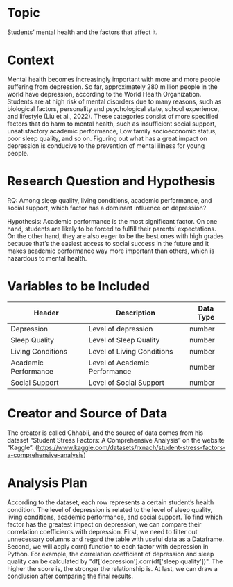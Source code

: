 # Topic
Students’ mental health and the factors that affect it.

# Context
Mental health becomes increasingly important with more and more people suffering from depression. So far, approximately 280 million people in the world have depression, according to the World Health Organization. Students are at high risk of mental disorders due to many reasons, such as biological factors, personality and psychological state, school experience, and lifestyle (Liu et al., 2022). These categories consist of more specified factors that do harm to mental health, such as insufficient social support, unsatisfactory academic performance, Low family socioeconomic status, poor sleep quality, and so on. Figuring out what has a great impact on depression is conducive to the prevention of mental illness for young people. 

# Research Question and Hypothesis
RQ: 
Among sleep quality, living conditions, academic performance, and social support, which factor has a dominant influence on depression?

Hypothesis: 
Academic performance is the most significant factor. On one hand, students are likely to be forced to fulfill their parents’ expectations. On the other hand, they are also eager to be the best ones with high grades because that’s the easiest access to social success in the future and it makes academic performance way more important than others, which is hazardous to mental health.

# Variables to be Included
| Header | Description | Data Type |
| ------ | ----------- | --------- |
| Depression | Level of depression | number |
| Sleep Quality | Level of Sleep Quality | number |
| Living Conditions | Level of Living Conditions | number |
| Academic Performance | Level of Academic Performance | number |
| Social Support | Level of Social Support | number |

# Creator and Source of Data
The creator is called Chhabii, and the source of data comes from his dataset “Student Stress Factors: A Comprehensive Analysis” on the website “Kaggle”.  (https://www.kaggle.com/datasets/rxnach/student-stress-factors-a-comprehensive-analysis)

# Analysis Plan
According to the dataset, each row represents a certain student’s health condition. The level of depression is related to the level of sleep quality, living conditions, academic performance, and social support. To find which factor has the greatest impact on depression, we can compare their correlation coefficients with depression. First, we need to filter out unnecessary columns and regard the table with useful data as a Dataframe. Second, we will apply corr() function to each factor with depression in Python. For example, the correlation coefficient of depression and sleep quality can be calculated by "df['depression'].corr(df['sleep quality'])". The higher the score is, the stronger the relationship is. At last, we can draw a conclusion after comparing the final results.  
